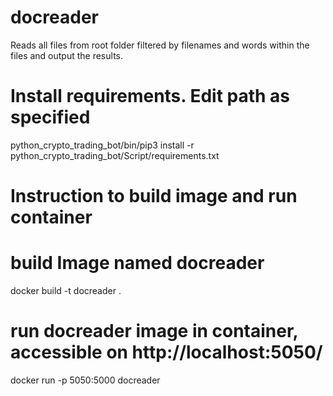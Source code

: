# docreader
Reads all files from root folder filtered by filenames and words within the files and output the results.

# Install requirements. Edit path as specified
python_crypto_trading_bot/bin/pip3 install -r python_crypto_trading_bot/Script/requirements.txt


# Instruction to build image and run container
# build Image named docreader
docker build -t docreader .
# run docreader image in container, accessible on http://localhost:5050/
docker run -p 5050:5000 docreader